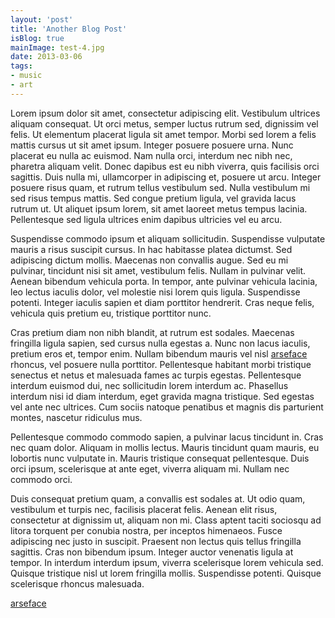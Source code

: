 ```yaml
---
layout: 'post'
title: 'Another Blog Post'
isBlog: true
mainImage: test-4.jpg
date: 2013-03-06
tags: 
- music
- art
---
```


Lorem ipsum dolor sit amet, consectetur adipiscing elit. Vestibulum ultrices aliquam consequat. Ut orci metus, semper luctus rutrum sed, dignissim vel felis. Ut elementum placerat ligula sit amet tempor. Morbi sed lorem a felis mattis cursus ut sit amet ipsum. Integer posuere posuere urna. Nunc placerat eu nulla ac euismod. Nam nulla orci, interdum nec nibh nec, pharetra aliquam velit. Donec dapibus est eu nibh viverra, quis facilisis orci sagittis. Duis nulla mi, ullamcorper in adipiscing et, posuere ut arcu. Integer posuere risus quam, et rutrum tellus vestibulum sed. Nulla vestibulum mi sed risus tempus mattis. Sed congue pretium ligula, vel gravida lacus rutrum ut. Ut aliquet ipsum lorem, sit amet laoreet metus tempus lacinia. Pellentesque sed ligula ultrices enim dapibus ultricies vel eu arcu.

Suspendisse commodo ipsum et aliquam sollicitudin. Suspendisse vulputate mauris a risus suscipit cursus. In hac habitasse platea dictumst. Sed adipiscing dictum mollis. Maecenas non convallis augue. Sed eu mi pulvinar, tincidunt nisi sit amet, vestibulum felis. Nullam in pulvinar velit. Aenean bibendum vehicula porta. In tempor, ante pulvinar vehicula lacinia, leo lectus iaculis dolor, vel molestie nisi lorem quis ligula. Suspendisse potenti. Integer iaculis sapien et diam porttitor hendrerit. Cras neque felis, vehicula quis pretium eu, tristique porttitor nunc.

Cras pretium diam non nibh blandit, at rutrum est sodales. Maecenas fringilla ligula sapien, sed cursus nulla egestas a. Nunc non lacus iaculis, pretium eros et, tempor enim. Nullam bibendum mauris vel nisl [arseface](http://google.com)  rhoncus, vel posuere nulla porttitor. Pellentesque habitant morbi tristique senectus et netus et malesuada fames ac turpis egestas. Pellentesque interdum euismod dui, nec sollicitudin lorem interdum ac. Phasellus interdum nisi id diam interdum, eget gravida magna tristique. Sed egestas vel ante nec ultrices. Cum sociis natoque penatibus et magnis dis parturient montes, nascetur ridiculus mus.

Pellentesque commodo commodo sapien, a pulvinar lacus tincidunt in. Cras nec quam dolor. Aliquam in mollis lectus. Mauris tincidunt quam mauris, eu lobortis nunc vulputate in. Mauris tristique consequat pellentesque. Duis orci ipsum, scelerisque at ante eget, viverra aliquam mi. Nullam nec commodo orci.

Duis consequat pretium quam, a convallis est sodales at. Ut odio quam, vestibulum et turpis nec, facilisis placerat felis. Aenean elit risus, consectetur at dignissim ut, aliquam non mi. Class aptent taciti sociosqu ad litora torquent per conubia nostra, per inceptos himenaeos. Fusce adipiscing nec justo in suscipit. Praesent non lectus quis tellus fringilla sagittis. Cras non bibendum ipsum. Integer auctor venenatis ligula at tempor. In interdum interdum ipsum, viverra scelerisque lorem vehicula sed. Quisque tristique nisl ut lorem fringilla mollis. Suspendisse potenti. Quisque scelerisque rhoncus malesuada. 

[arseface](http://google.com)